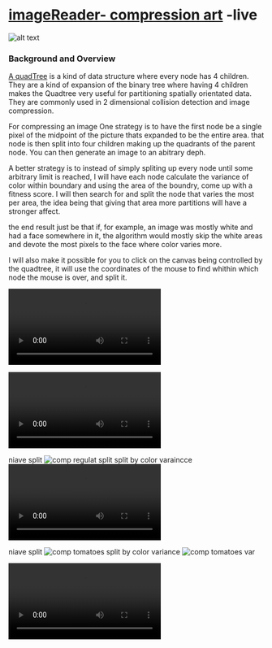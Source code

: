 # [imageReader- compression art](https://imagereader.herokuapp.com/) -live
![alt text](https://res.cloudinary.com/flyakite/image/upload/v1512363891/download_2_zloy9n.png)
### Background and Overview

[A quadTree](https://en.wikipedia.org/wiki/Quadtree) is a kind of data structure where every node has 4 children. They are a kind of expansion of the binary tree where having 4 children makes the Quadtree very useful for partitioning spatially orientated data. They are commonly used in 2 dimensional collision detection and image compression.

For compressing an image One strategy is to have the first node be a single pixel of the midpoint of the picture thats expanded to be the entire area. that node is then split into four children making up the quadrants of the parent node. You can then generate an image to an abitrary deph.

A better strategy is to instead of simply spliting up every node until some arbitrary limit is reached, I will have each node calculate the variance of color within boundary and using the area of the boundry, come up with a fitness score. I will then search for and split the node that varies the most per area, the idea being that giving that area more partitions will have a stronger affect.

the end result just be that if, for example, an image was mostly white and had a face somewhere in it, the algorithm would mostly skip the white areas and devote the most pixels to the face where color varies more. 

I will also make it possible for you to click on the canvas being controlled by the quadtree, it will use the coordinates of the mouse to find whithin which node the mouse is over, and split it. 

![text with variance split](https://github.com/snorkleboy/imageReader/blob/master/assets/war.mp4)

![whitespace with variance split](https://github.com/snorkleboy/imageReader/blob/master/assets/flowersquarevar.mp4)

niave split
![comp regulat split](https://github.com/snorkleboy/imageReader/blob/master/assets/stones-6.gif)
split by color varaincce
![comp var split](https://github.com/snorkleboy/imageReader/blob/master/assets/smalcircle.mp4)

niave split
![comp tomatoes](http://res.cloudinary.com/flyakite/image/upload/v1514431822/quadtreeorder_hhttov.png) 
split by color variance
![comp tomatoes var](http://res.cloudinary.com/flyakite/image/upload/v1514431820/quadtree_by_var_yzpqdc.png)

![stones](https://github.com/snorkleboy/imageReader/blob/master/assets/stones.mp4)
